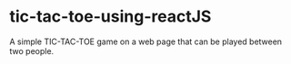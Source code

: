 # tic-tac-toe-using-reactJS
A simple TIC-TAC-TOE game on a web page that can be played between two people.
